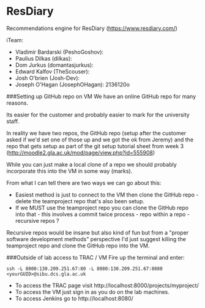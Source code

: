 # ResDiary
Recommendations engine for ResDiary (https://www.resdiary.com/)

iTeam:
- Vladimir Bardarski (PeshoGoshov): 
- Paulius Dilkas (dilkas):
- Dom Jurkus (domantasjurkus):
- Edward Kalfov (TheScouser):
- Josh O'brien (Josh-Dev): 
- Joseph O'Hagan (JosephOHagan): 2136120o 

###Setting up GitHub repo on VM
We have an online GitHub repo for many reasons.

Its easier for the customer and probably easier to mark for the university staff. 

In reality we have two repos, the GitHub repo (setup after the customer asked if we'd set one of those up and we got the ok from Jeremy) and the repo that gets setup as part of the git setup tutorial sheet from week 3 (http://moodle2.gla.ac.uk/mod/page/view.php?id=555908)

While you can just make a local clone of a repo we should probably incorporate this into the VM in some way (marks). 

From what I can tell there are two ways we can go about this:
- Easiest method is just to connect to the VM then clone the GitHub repo - delete the teamproject repo that's also been setup.
- If we MUST use the teamproject repo you can clone the GitHub repo into that - this involves a commit twice process - repo within a repo - recursive repos ?

Recursive repos would be insane but also kind of fun but from a "proper software development methods" perspective I'd just suggest killing the teamproject repo and clone the GitHub repo into the VM.

###Outside of lab access to TRAC / VM
Fire up the terminal and enter:
``` 
ssh -L 8000:130.209.251.67:80 -L 8080:130.209.251.67:8080 <yourGUID>@sibu.dcs.gla.ac.uk
```
- To access the TRAC page visit http://localhost:8000/projects/myproject/
- To access the VM just sign in as you do on the lab machines.
- To access Jenkins go to http://localhost:8080/